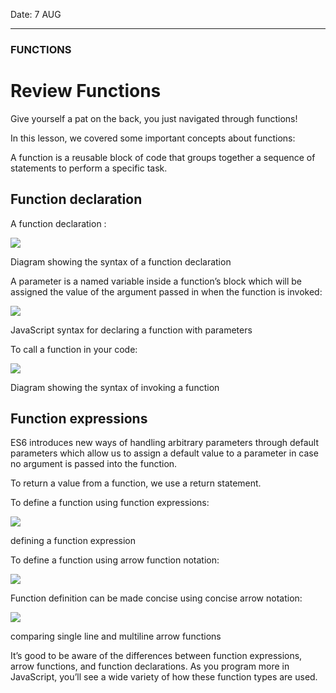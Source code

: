 
Date: 7 AUG

***

### FUNCTIONS

# Review Functions
Give yourself a pat on the back, you just navigated through functions!

In this lesson, we covered some important concepts about functions:

A function is a reusable block of code that groups together a sequence of statements to perform a specific task.

## Function declaration
A function declaration :

![](https://s3.amazonaws.com/codecademy-content/courses/learn-javascript-functions/Diagram/declaration.svg)

Diagram showing the syntax of a function declaration

A parameter is a named variable inside a function’s block which will be assigned the value of the argument passed in when the function is invoked:

![](https://s3.amazonaws.com/codecademy-content/courses/learn-javascript-functions/Diagram/function+parameters.svg)

JavaScript syntax for declaring a function with parameters

To call a function in your code:

![](https://s3.amazonaws.com/codecademy-content/courses/learn-javascript-functions/Diagram/name.svg)

Diagram showing the syntax of invoking a function

## Function expressions
ES6 introduces new ways of handling arbitrary parameters through default parameters which allow us to assign a default value to a parameter in case no argument is passed into the function.

To return a value from a function, we use a return statement.

To define a function using function expressions:

![](https://s3.amazonaws.com/codecademy-content/courses/learn-javascript-functions/Diagram/expression.svg)

defining a function expression

To define a function using arrow function notation:

![](https://s3.amazonaws.com/codecademy-content/courses/learn-javascript-functions/Diagram/arrow+notation.svg)

Function definition can be made concise using concise arrow notation:

![](https://s3.amazonaws.com/codecademy-content/courses/learn-javascript-functions/Diagram/return.svg)

comparing single line and multiline arrow functions

It’s good to be aware of the differences between function expressions, arrow functions, and function declarations. As you program more in JavaScript, you’ll see a wide variety of how these function types are used.
<!--stackedit_data:
eyJoaXN0b3J5IjpbLTE2ODE1NDExODIsOTcwMjg2NjA3XX0=
-->